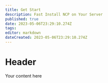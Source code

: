 ```yaml
---
title: Get Start
description: Fast Install NCP on Your Server
published: true
date: 2023-05-06T23:29:10.274Z
tags: 
editor: markdown
dateCreated: 2023-05-06T23:29:10.274Z
---
```


# Header
Your content here